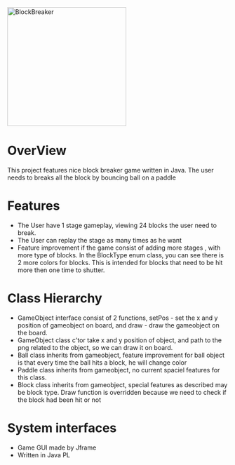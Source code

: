 <img width="271" alt="BlockBreaker" src="https://user-images.githubusercontent.com/46427281/133891398-3f35597c-1fcc-4bdf-bc34-ff158dc9047e.png">


# OverView

This project features nice block breaker game written in Java. The user needs to breaks all the block by bouncing ball on a paddle

# Features
* The User have 1 stage gameplay, viewing 24 blocks the user need to break.
* The User can replay the stage as many times as he want
* Feature improvement if the game consist of adding more stages , with more type of blocks. In the BlockType enum class, you can see there is 2 more colors for blocks.
  This is intended for blocks that need to be hit more then one time to shutter.

# Class Hierarchy
* GameObject interface consist of 2 functions, setPos - set the x and y position of gameobject on board, and draw - draw the gameobject on the board.
* GameObject class c'tor take x and y position of object, and path to the png related to the object, so we can draw it on board.
* Ball class inherits from gameobject, feature improvement for ball object is that every time the ball hits a block, he will change color
* Paddle class inherits from gameobject, no current spaciel features for this class.
* Block class inherits from gameobject, special features as described may be block type. Draw function is overridden because we need to check if the block had been hit or not

# System interfaces
* Game GUI made by Jframe
* Written in Java PL

